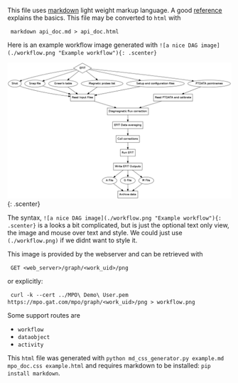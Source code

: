 This file uses [markdown](http://en.wikipedia.org/wiki/Markdown) light weight markup language. A good
[reference](https://daringfireball.net/projects/markdown/basics) explains the basics. This file may be
converted to `html` with

     markdown api_doc.md > api_doc.html

Here is an example workflow image generated with `![a nice DAG image](./workflow.png "Example workflow"){: .scenter}`

![a nice DAG image](./workflow.png "Example workflow"){: .scenter}

The syntax, `![a nice DAG image](./workflow.png "Example workflow"){: .scenter}` is a looks a bit complicated,
but is just the optional text only view, the image and mouse over text and style. We could just use 
`(./workflow.png)` if we didnt want to style it.

This image is provided by the webserver and can be retrieved with

     GET <web_server>/graph/<work_uid>/png

or explicitly:

     curl -k --cert ../MPO\ Demo\ User.pem https://mpo.gat.com/mpo/graph/<work_uid>/png > workflow.png


Some support routes are

* `workflow`
* `dataobject`
* `activity`

This `html` file was generated with `python md_css_generator.py example.md mpo_doc.css example.html` and
requires markdown to be installed: `pip install markdown`.
